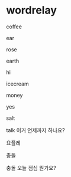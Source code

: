 # wordrelay

coffee

ear

rose

earth

hi

icecream

money

yes

salt

talk 이거 언제까지 하나요?

요플레

충돌

충돌
오늘 점심 뭔가요?
